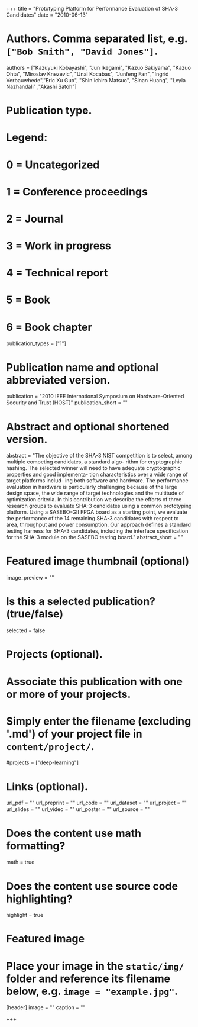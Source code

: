 +++
title = "Prototyping Platform for Performance Evaluation of SHA-3 Candidates"
date = "2010-06-13"

# Authors. Comma separated list, e.g. `["Bob Smith", "David Jones"]`.
authors = ["Kazuyuki Kobayashi", "Jun Ikegami", "Kazuo Sakiyama", "Kazuo Ohta", "Miroslav Knezevic", "Unal Kocabas", "Junfeng Fan", "Ingrid Verbauwhede","Eric Xu Guo", "Shin'ichiro Matsuo", "Sinan Huang", "Leyla Nazhandali" ,"Akashi Satoh"]

# Publication type.
# Legend:
# 0 = Uncategorized
# 1 = Conference proceedings
# 2 = Journal
# 3 = Work in progress
# 4 = Technical report
# 5 = Book
# 6 = Book chapter
publication_types = ["1"]

# Publication name and optional abbreviated version.
publication = "2010 IEEE International Symposium on Hardware-Oriented Security and Trust (HOST)"
publication_short = ""

# Abstract and optional shortened version.
abstract = "The objective of the SHA-3 NIST competition is to select, among multiple competing candidates, a standard algo- rithm for cryptographic hashing. The selected winner will need to have adequate cryptographic properties and good implementa- tion characteristics over a wide range of target platforms includ- ing both software and hardware. The performance evaluation in hardware is particularly challenging because of the large design space, the wide range of target technologies and the multitude of optimization criteria. In this contribution we describe the efforts of three research groups to evaluate SHA-3 candidates using a common prototyping platform. Using a SASEBO-GII FPGA board as a starting point, we evaluate the performance of the 14 remaining SHA-3 candidates with respect to area, throughput and power consumption. Our approach defines a standard testing harness for SHA-3 candidates, including the interface specification for the SHA-3 module on the SASEBO testing board."
abstract_short = ""

# Featured image thumbnail (optional)
image_preview = ""

# Is this a selected publication? (true/false)
selected = false

# Projects (optional).
#   Associate this publication with one or more of your projects.
#   Simply enter the filename (excluding '.md') of your project file in `content/project/`.
#projects = ["deep-learning"]

# Links (optional).
url_pdf = ""
url_preprint = ""
url_code = ""
url_dataset = ""
url_project = ""
url_slides = ""
url_video = ""
url_poster = ""
url_source = ""

# Does the content use math formatting?
math = true

# Does the content use source code highlighting?
highlight = true

# Featured image
# Place your image in the `static/img/` folder and reference its filename below, e.g. `image = "example.jpg"`.
[header]
image = ""
caption = ""

+++